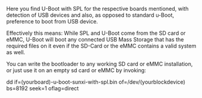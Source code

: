 Here you find U-Boot with SPL for the respective boards mentioned, with detection of USB devices and also, as opposed to standard u-Boot, preference to boot from USB device.

Effectively this means: While SPL and U-Boot come from the SD card or eMMC, U-Boot will boot any connected USB Mass Storage that has the required files on it even if the SD-Card or the eMMC contains a valid system as well.

You can write the bootloader to any working SD card or eMMC installation, or just use it on an empty sd card or eMMC by invoking:

dd if=(yourboard)-u-boot-sunxi-with-spl.bin of=/dev/(yourblockdevice) bs=8192 seek=1 oflag=direct
